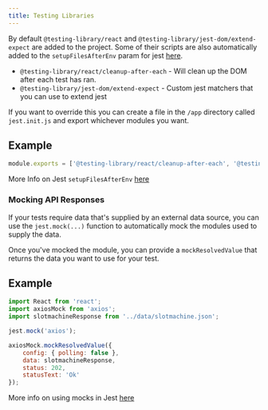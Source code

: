 ```yaml
---
title: Testing Libraries
---
```


By default `@testing-library/react` and `@testing-library/jest-dom/extend-expect` are added to the project. Some of their scripts are also automatically added to the `setupFilesAfterEnv` param for jest [here](https://github.com/Availity/availity-workflow/blob/master/packages/workflow/jest.config.js#L38).

-   `@testing-library/react/cleanup-after-each` - Will clean up the DOM after each test has ran.
-   `@testing-library/jest-dom/extend-expect` - Custom jest matchers that you can use to extend jest

If you want to override this you can create a file in the `/app` directory called `jest.init.js` and export whichever modules you want.

## Example

```javascript
module.exports = ['@testing-library/react/cleanup-after-each', '@testing-library/jest-dom/extend-expect'];
```

More Info on Jest `setupFilesAfterEnv` [here](https://jestjs.io/docs/en/configuration#setupfilesafterenv-array)

### Mocking API Responses

If your tests require data that's supplied by an external data source, you can use the `jest.mock(...)` function to automatically mock the modules used to supply the data.

Once you've mocked the module, you can provide a `mockResolvedValue` that returns the data you want to use for your test.

## Example

```javascript
import React from 'react';
import axiosMock from 'axios';
import slotmachineResponse from '../data/slotmachine.json';

jest.mock('axios');

axiosMock.mockResolvedValue({
    config: { polling: false },
    data: slotmachineResponse,
    status: 202,
    statusText: 'Ok'
});
```

More info on using mocks in Jest [here](https://jestjs.io/docs/en/mock-functions)
